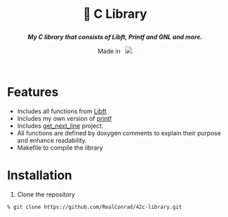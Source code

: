<div align="center">
<h1>
    <p>
        📗 C Library
    </p>
</h1>

<p>
    <b><i>My C library that consists of Libft, Printf and GNL and more.</i></b>
</p>
<p>
    Made in&nbsp&nbsp
    <a href="https://skillicons.dev">
        <img src="https://skillicons.dev/icons?i=c,vscode,git" />
    </a>
</p>
</div>
<br />

# Features
- Includes all functions from [Libft](https://github.com/RealConrad/42libft.git)
- Includes my own version of [printf](https://github.com/RealConrad/42printf.git)
- Includes [get_next_line](https://github.com/RealConrad/42get-next-line.git) project.
- All functions are defined by doxygen comments to explain their purpose and enhance readability.
- Makefile to compile the library

# Installation
1. Clone the repository
```shell
% git clone https://github.com/RealConrad/42c-library.git
```